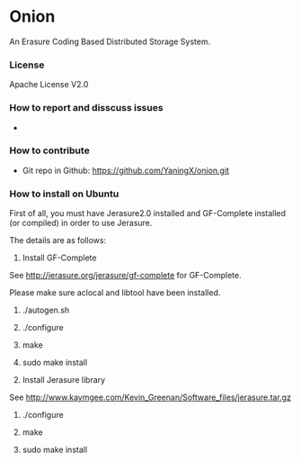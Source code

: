 Onion
========

An Erasure Coding Based Distributed Storage System.

### License
Apache License V2.0

### How to report and disscuss issues
- 

### How to contribute
- Git repo in Github: https://github.com/YaningX/onion.git

### How to install on Ubuntu
First of all, you must have Jerasure2.0 installed and GF-Complete installed (or compiled) in order to use Jerasure.

The details are as follows:

1. Install GF-Complete

See http://jerasure.org/jerasure/gf-complete for GF-Complete.

Please make sure aclocal and libtool have been installed.

1) ./autogen.sh

2) ./configure

3) make

4) sudo make install


2. Install Jerasure library

See http://www.kaymgee.com/Kevin_Greenan/Software_files/jerasure.tar.gz

1) ./configure

2) make

3) sudo make install

